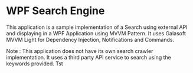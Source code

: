 # WPF Search Engine
This application is a sample implementation of a Search using external API and displaying in a WPF Application using MVVM Pattern.
It uses Galasoft MVVM Light for Dependency Injection, Notifications and Commands.

Note : This application does not have its own search crawler implementation. It uses a third party API service to search using the keywords provided.
Tst